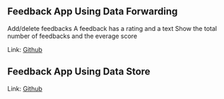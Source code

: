 ## Feedback App Using Data Forwarding

Add/delete feedbacks
A feedback has a rating and a text
Show the total number of feedbacks and the everage score

Link: [Github](https://github.com/m-housni/svelte-projects/tree/feedback-app-using-data-forwarding)

## Feedback App Using Data Store

Link: [Github](https://github.com/m-housni/svelte-projects/tree/feedback-app-using-data-store)
